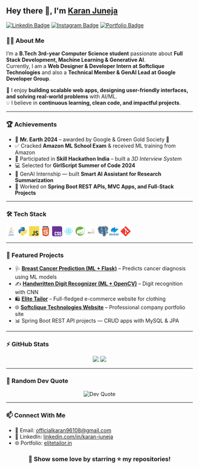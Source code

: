 ## Hey there 👋, I'm [Karan Juneja](https://github.com/karan96108)

[![Linkedin Badge](https://img.shields.io/badge/-LinkedIn-0e76a8?style=flat-square&logo=Linkedin&logoColor=white)](https://linkedin.com/in/karan-juneja)
[![Instagram Badge](https://img.shields.io/badge/-Instagram-e4405f?style=flat-square&logo=Instagram&logoColor=white)](https://instagram.com/karan_juneja_)
[![Portfolio Badge](https://img.shields.io/badge/-Portfolio-24292f?style=flat-square&logo=github&logoColor=white)](https://elitetailor.in)

### 👨‍💻 About Me  
I’m a **B.Tech 3rd-year Computer Science student** passionate about **Full Stack Development, Machine Learning & Generative AI**.  
Currently, I am a **Web Designer & Developer Intern at Softclique Technologies** and also a **Technical Member & GenAI Lead at Google Developer Group**.

🚀 I enjoy **building scalable web apps, designing user-friendly interfaces, and solving real-world problems** with AI/ML.  
💡 I believe in **continuous learning, clean code, and impactful projects**.

---

### 🏆 Achievements
- 🏅 **Mr. Earth 2024** – awarded by Google & Green Gold Society 🌱
- ✅ Cracked **Amazon ML School Exam** & received ML training from Amazon  
- 🥇 Participated in **Skill Hackathon India** – built a *3D Interview System*  
- 💻 Selected for **GirlScript Summer of Code 2024**  
- 🎯 GenAI Internship — built **Smart AI Assistant for Research Summarization**  
- 🏢 Worked on **Spring Boot REST APIs, MVC Apps, and Full-Stack Projects**  

---

### 🛠️ Tech Stack
<code><img height="27" src="https://raw.githubusercontent.com/github/explore/main/topics/java/java.png" alt="Java"></code>
<code><img height="27" src="https://raw.githubusercontent.com/github/explore/main/topics/python/python.png" alt="Python"></code>
<code><img height="27" src="https://raw.githubusercontent.com/github/explore/main/topics/javascript/javascript.png" alt="JavaScript"></code>
<code><img height="27" src="https://raw.githubusercontent.com/github/explore/main/topics/html/html.png" alt="HTML"></code>
<code><img height="27" src="https://raw.githubusercontent.com/github/explore/main/topics/css/css.png" alt="CSS"></code>
<code><img height="27" src="https://raw.githubusercontent.com/github/explore/main/topics/react/react.png" alt="React"></code>
<code><img height="27" src="https://raw.githubusercontent.com/github/explore/main/topics/spring/spring.png" alt="Spring Boot"></code>
<code><img height="27" src="https://raw.githubusercontent.com/github/explore/main/topics/mysql/mysql.png" alt="MySQL"></code>
<code><img height="27" src="https://raw.githubusercontent.com/github/explore/main/topics/postgresql/postgresql.png" alt="PostgreSQL"></code>
<code><img height="27" src="https://raw.githubusercontent.com/github/explore/main/topics/docker/docker.png" alt="Docker"></code>
<code><img height="27" src="https://raw.githubusercontent.com/github/explore/main/topics/git/git.png" alt="Git"></code>

---

### 🚀 Featured Projects
- 🩺 [**Breast Cancer Prediction (ML + Flask)**](https://github.com/karan96108/Breast-Cancer-Prediction) – Predicts cancer diagnosis using ML models  
- ✍️ [**Handwritten Digit Recognizer (ML + OpenCV)**](https://github.com/karan96108/Handwritten-Digit-Recognizer) – Digit recognition with CNN  
- 🛍️ [**Elite Tailor**](https://elitetailor.in) – Full-fledged e-commerce website for clothing  
- 🌐 [**Softclique Technologies Website**](https://softclique.in) – Professional company portfolio site  
- 📊 Spring Boot REST API projects — CRUD apps with MySQL & JPA  

---

### ⚡ GitHub Stats
<p align="center">
  <img height="180em" src="https://github-readme-stats.vercel.app/api?username=karan96108&show_icons=true&hide_border=true&count_private=true&include_all_commits=true" />
  <img height="180em" src="https://github-readme-stats.vercel.app/api/top-langs/?username=karan96108&layout=compact&langs_count=8" />
</p>

---

### 🌟 Random Dev Quote
<p align="center">
  <img src="https://quotes-github-readme.vercel.app/api?type=horizontal&theme=dark" alt="Dev Quote" />
</p>

---

### 📫 Connect With Me
- 📧 Email: [officialkaran96108@gmail.com](mailto:officialkaran96108@gmail.com)  
- 💼 LinkedIn: [linkedin.com/in/karan-juneja](https://linkedin.com/in/karan-juneja)  
- 🌐 Portfolio: [elitetailor.in](https://elitetailor.in)

<div align="center">
  
### 💙 Show some love by starring ⭐ my repositories!

</div>
